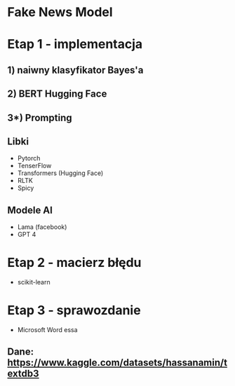 # Fake News Model

# Etap 1 - implementacja

## 1) naiwny klasyfikator Bayes'a

## 2) BERT Hugging Face

## 3*) Prompting

## Libki
* Pytorch
* TenserFlow
* Transformers (Hugging Face)
* RLTK
* Spicy

## Modele AI
* Lama (facebook)
* GPT 4

# Etap 2 - macierz błędu

* scikit-learn

# Etap 3 - sprawozdanie

* Microsoft Word essa

## Dane: https://www.kaggle.com/datasets/hassanamin/textdb3